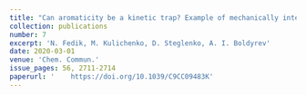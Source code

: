 ```yaml
---
title: "Can aromaticity be a kinetic trap? Example of mechanically interlocked aromatic [2-5]catenanes built of cyclo[18]carbon"
collection: publications
number: 7
excerpt: 'N. Fedik, M. Kulichenko, D. Steglenko, A. I. Boldyrev'
date: 2020-03-01
venue: 'Chem. Commun.'
issue_pages: 56, 2711-2714
paperurl: '    https://doi.org/10.1039/C9CC09483K'
---
```

